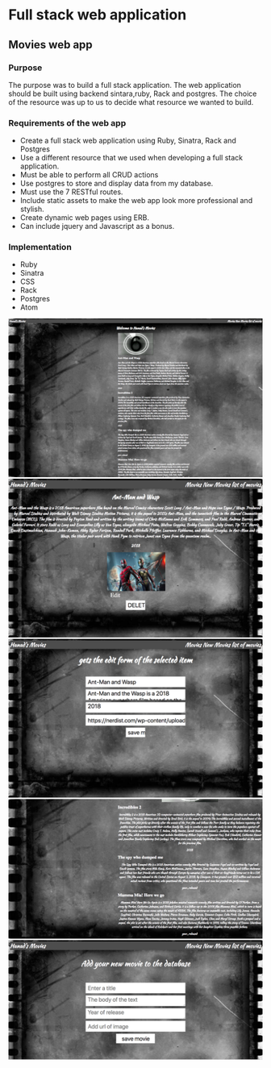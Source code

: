 # Full stack web application

## Movies web app

### Purpose
The purpose was to build a full stack application. The web application should be built using backend sintara,ruby, Rack and postgres. The choice of the resource was up to us to decide what resource we wanted to build.

### Requirements of the web app
* Create a full stack web application using Ruby, Sinatra, Rack and Postgres
* Use a different resource that we used when developing a full stack application.
* Must be able to perform all CRUD actions
* Use postgres to store and display data from my database.
* Must use the 7 RESTful routes.
* Include static assets to make the web app look more professional and stylish.
* Create dynamic web pages using ERB.
* Can include jquery and Javascript as a bonus.

### Implementation
* Ruby
* Sinatra
* CSS
* Rack
* Postgres
* Atom

![](public_folder/css/images/home.png)
![](public_folder/css/images/add.png)
![](public_folder/css/images/edit.png)
![](public_folder/css/images/delete.png)
![](public_folder/css/images/new.png)
